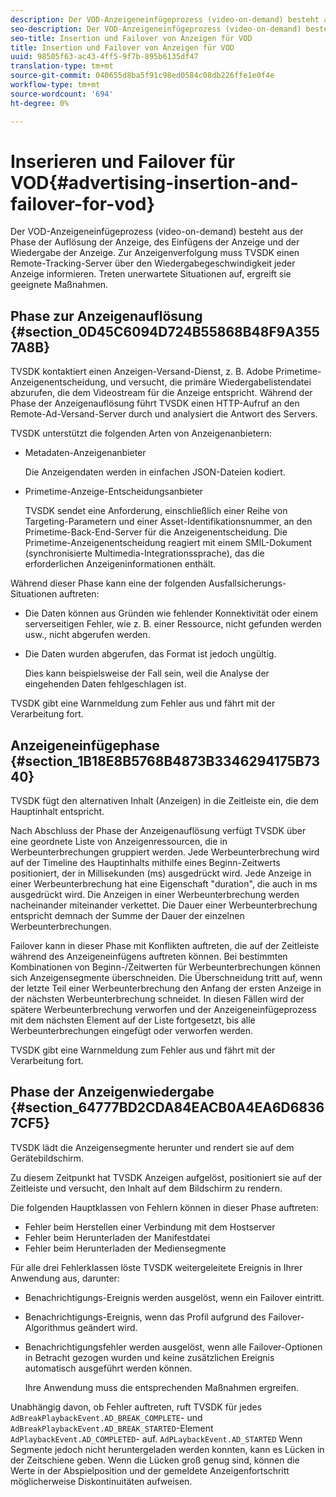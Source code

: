 ```yaml
---
description: Der VOD-Anzeigeneinfügeprozess (video-on-demand) besteht aus der Phase der Auflösung der Anzeige, des Einfügens der Anzeige und der Wiedergabe der Anzeige. Zur Anzeigenverfolgung muss TVSDK einen Remote-Tracking-Server über den Wiedergabegeschwindigkeit jeder Anzeige informieren. Treten unerwartete Situationen auf, ergreift sie geeignete Maßnahmen.
seo-description: Der VOD-Anzeigeneinfügeprozess (video-on-demand) besteht aus der Phase der Auflösung der Anzeige, des Einfügens der Anzeige und der Wiedergabe der Anzeige. Zur Anzeigenverfolgung muss TVSDK einen Remote-Tracking-Server über den Wiedergabegeschwindigkeit jeder Anzeige informieren. Treten unerwartete Situationen auf, ergreift sie geeignete Maßnahmen.
seo-title: Insertion und Failover von Anzeigen für VOD
title: Insertion und Failover von Anzeigen für VOD
uuid: 98505f63-ac43-4ff5-9f7b-895b6135df47
translation-type: tm+mt
source-git-commit: 040655d8ba5f91c98ed0584c08db226ffe1e0f4e
workflow-type: tm+mt
source-wordcount: '694'
ht-degree: 0%

---
```



# Inserieren und Failover für VOD{#advertising-insertion-and-failover-for-vod}

Der VOD-Anzeigeneinfügeprozess (video-on-demand) besteht aus der Phase der Auflösung der Anzeige, des Einfügens der Anzeige und der Wiedergabe der Anzeige. Zur Anzeigenverfolgung muss TVSDK einen Remote-Tracking-Server über den Wiedergabegeschwindigkeit jeder Anzeige informieren. Treten unerwartete Situationen auf, ergreift sie geeignete Maßnahmen.

## Phase zur Anzeigenauflösung {#section_0D45C6094D724B55868B48F9A3557A8B}

TVSDK kontaktiert einen Anzeigen-Versand-Dienst, z. B. Adobe Primetime-Anzeigenentscheidung, und versucht, die primäre Wiedergabelistendatei abzurufen, die dem Videostream für die Anzeige entspricht. Während der Phase der Anzeigenauflösung führt TVSDK einen HTTP-Aufruf an den Remote-Ad-Versand-Server durch und analysiert die Antwort des Servers.

TVSDK unterstützt die folgenden Arten von Anzeigenanbietern:

* Metadaten-Anzeigenanbieter

   Die Anzeigendaten werden in einfachen JSON-Dateien kodiert.
* Primetime-Anzeige-Entscheidungsanbieter

   TVSDK sendet eine Anforderung, einschließlich einer Reihe von Targeting-Parametern und einer Asset-Identifikationsnummer, an den Primetime-Back-End-Server für die Anzeigenentscheidung. Die Primetime-Anzeigenentscheidung reagiert mit einem SMIL-Dokument (synchronisierte Multimedia-Integrationssprache), das die erforderlichen Anzeigeninformationen enthält.

Während dieser Phase kann eine der folgenden Ausfallsicherungs-Situationen auftreten:

* Die Daten können aus Gründen wie fehlender Konnektivität oder einem serverseitigen Fehler, wie z. B. einer Ressource, nicht gefunden werden usw., nicht abgerufen werden.
* Die Daten wurden abgerufen, das Format ist jedoch ungültig.

   Dies kann beispielsweise der Fall sein, weil die Analyse der eingehenden Daten fehlgeschlagen ist.

TVSDK gibt eine Warnmeldung zum Fehler aus und fährt mit der Verarbeitung fort.

## Anzeigeneinfügephase {#section_1B18E8B5768B4873B3346294175B7340}

TVSDK fügt den alternativen Inhalt (Anzeigen) in die Zeitleiste ein, die dem Hauptinhalt entspricht.

Nach Abschluss der Phase der Anzeigenauflösung verfügt TVSDK über eine geordnete Liste von Anzeigenressourcen, die in Werbeunterbrechungen gruppiert werden. Jede Werbeunterbrechung wird auf der Timeline des Hauptinhalts mithilfe eines Beginn-Zeitwerts positioniert, der in Millisekunden (ms) ausgedrückt wird. Jede Anzeige in einer Werbeunterbrechung hat eine Eigenschaft &quot;duration&quot;, die auch in ms ausgedrückt wird. Die Anzeigen in einer Werbeunterbrechung werden nacheinander miteinander verkettet. Die Dauer einer Werbeunterbrechung entspricht demnach der Summe der Dauer der einzelnen Werbeunterbrechungen.

Failover kann in dieser Phase mit Konflikten auftreten, die auf der Zeitleiste während des Anzeigeneinfügens auftreten können. Bei bestimmten Kombinationen von Beginn-/Zeitwerten für Werbeunterbrechungen können sich Anzeigensegmente überschneiden. Die Überschneidung tritt auf, wenn der letzte Teil einer Werbeunterbrechung den Anfang der ersten Anzeige in der nächsten Werbeunterbrechung schneidet. In diesen Fällen wird der spätere Werbeunterbrechung verworfen und der Anzeigeneinfügeprozess mit dem nächsten Element auf der Liste fortgesetzt, bis alle Werbeunterbrechungen eingefügt oder verworfen werden.

TVSDK gibt eine Warnmeldung zum Fehler aus und fährt mit der Verarbeitung fort.

## Phase der Anzeigenwiedergabe {#section_64777BD2CDA84EACB0A4EA6D68367CF5}

TVSDK lädt die Anzeigensegmente herunter und rendert sie auf dem Gerätebildschirm.

Zu diesem Zeitpunkt hat TVSDK Anzeigen aufgelöst, positioniert sie auf der Zeitleiste und versucht, den Inhalt auf dem Bildschirm zu rendern.

Die folgenden Hauptklassen von Fehlern können in dieser Phase auftreten:

* Fehler beim Herstellen einer Verbindung mit dem Hostserver
* Fehler beim Herunterladen der Manifestdatei
* Fehler beim Herunterladen der Mediensegmente

Für alle drei Fehlerklassen löste TVSDK weitergeleitete Ereignis in Ihrer Anwendung aus, darunter:

* Benachrichtigungs-Ereignis werden ausgelöst, wenn ein Failover eintritt.
* Benachrichtigungs-Ereignis, wenn das Profil aufgrund des Failover-Algorithmus geändert wird.
* Benachrichtigungsfehler werden ausgelöst, wenn alle Failover-Optionen in Betracht gezogen wurden und keine zusätzlichen Ereignis automatisch ausgeführt werden können.

   Ihre Anwendung muss die entsprechenden Maßnahmen ergreifen.

Unabhängig davon, ob Fehler auftreten, ruft TVSDK für jedes `AdBreakPlaybackEvent.AD_BREAK_COMPLETE`- und `AdBreakPlaybackEvent.AD_BREAK_STARTED`-Element `AdPlaybackEvent.AD_COMPLETED`- auf. `AdPLaybackEvent.AD_STARTED` Wenn Segmente jedoch nicht heruntergeladen werden konnten, kann es Lücken in der Zeitschiene geben. Wenn die Lücken groß genug sind, können die Werte in der Abspielposition und der gemeldete Anzeigenfortschritt möglicherweise Diskontinuitäten aufweisen.
